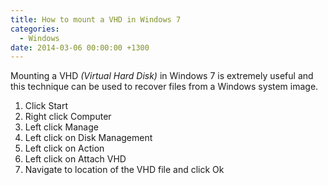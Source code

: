 ```yaml
---
title: How to mount a VHD in Windows 7
categories:
  - Windows
date: 2014-03-06 00:00:00 +1300
---
```


Mounting a VHD _(Virtual Hard Disk)_ in Windows 7 is extremely useful and this technique can be used to recover files from a Windows system image. 

  1. Click Start
  2. Right click Computer
  3. Left click Manage
  4. Left click on Disk Management
  5. Left click on Action
  6. Left click on Attach VHD
  7. Navigate to location of the VHD file and click Ok
